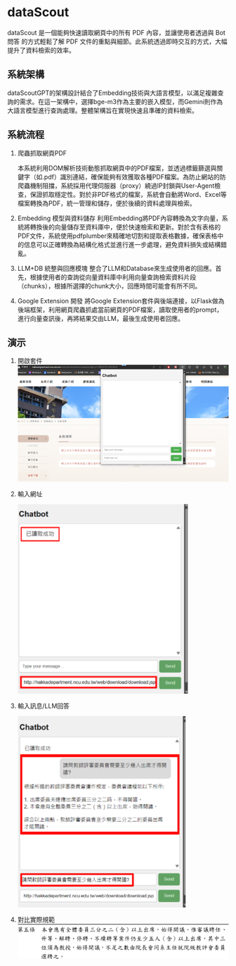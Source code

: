 ﻿# dataScout

dataScout 是一個能夠快速讀取網頁中的所有 PDF 內容，並讓使用者透過與 Bot 問答 的方式輕鬆了解 PDF 文件的重點與細節。此系統透過即時交互的方式，大幅提升了資料檢索的效率。

## 系統架構
dataScoutGPT的架構設計結合了Embedding技術與大語言模型，以滿足複雜查詢的需求。在這一架構中，選擇bge-m3作為主要的嵌入模型，而Gemini則作為大語言模型進行查詢處理。整體架構旨在實現快速且準確的資料檢索。

## 系統流程

1. 爬蟲抓取網頁PDF

    本系統利用DOM解析技術動態抓取網頁中的PDF檔案，並透過標籤篩選與關鍵字（如.pdf）識別連結，確保能夠有效獲取各種PDF檔案。為防止網站的防爬蟲機制阻擋，系統採用代理伺服器（proxy）繞過IP封鎖與User-Agent檢查，保證抓取穩定性。對於非PDF格式的檔案，系統會自動將Word、Excel等檔案轉換為PDF，統一管理和儲存，便於後續的資料處理與檢索。

2. Embedding 模型與資料儲存
    利用Embedding將PDF內容轉換為文字向量，系統將轉換後的向量儲存至資料庫中，便於快速檢索和更新。對於含有表格的PDF文件，系統使用pdfplumber來精確地切割和提取表格數據，確保表格中的信息可以正確轉換為結構化格式並進行進一步處理，避免資料損失或結構錯亂。

3. LLM+DB 統整與回應模塊
    整合了LLM和Database來生成使用者的回應。首先，根據使用者的查詢從向量資料庫中利用向量查詢檢索資料片段（chunks），根據所選擇的chunk大小，回應時間可能會有所不同。

4. Google Extension 開發
    將Google Extension套件與後端連接，以Flask做為後端框架，利用網頁爬蟲抓處當前網頁的PDF檔案，讀取使用者的prompt，進行向量查訊後，再將結果交由LLM，最後生成使用者回應。

## 演示

1. 開啟套件
    ![image](image/chatbot.png)

2. 輸入網址
   
    ![image](image/chatbot2.png)

3. 輸入訊息/LLM回答

   ![image](image/chatbot3.png)

4. 對比實際規範
    ![image](image/chatbot4.png)

